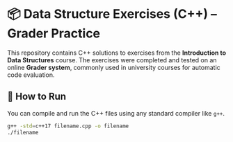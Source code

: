 # 📦 Data Structure Exercises (C++) – Grader Practice

This repository contains C++ solutions to exercises from the **Introduction to Data Structures** course. The exercises were completed and tested on an online **Grader system**, commonly used in university courses for automatic code evaluation.


## 🧪 How to Run

You can compile and run the C++ files using any standard compiler like `g++`.

```bash
g++ -std=c++17 filename.cpp -o filename
./filename
